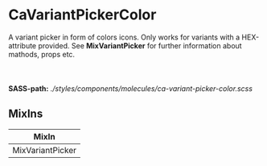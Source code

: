 # CaVariantPickerColor

A variant picker in form of colors icons. Only works for variants with a HEX-attribute provided. See **MixVariantPicker** for further information about mathods, props etc.<br><br><br><br> **SASS-path:** _./styles/components/molecules/ca-variant-picker-color.scss_

## MixIns

<!-- @vuese:CaVariantPickerColor:mixIns:start -->
|MixIn|
|---|
|MixVariantPicker|

<!-- @vuese:CaVariantPickerColor:mixIns:end -->



